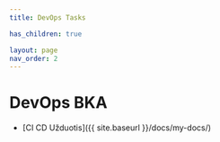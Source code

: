 ```yaml
---
title: DevOps Tasks

has_children: true

layout: page
nav_order: 2
---
```


# DevOps BKA


- [CI CD Užduotis]({{ site.baseurl }}/docs/my-docs/)
<!-- - [CI CD Užduotis 2]({{ site.baseurl }}/docs/new-task/) -->


